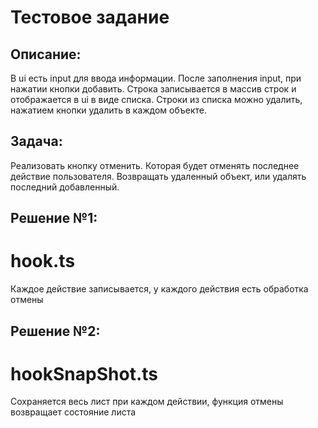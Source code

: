 # Тестовое задание

## Описание:

В ui есть input для ввода информации.
После заполнения input, при нажатии кнопки добавить.
Строка записывается в массив строк и отображается в ui в виде списка.
Строки из списка можно удалить, нажатием кнопки удалить в каждом объекте.

## Задача:

Реализовать кнопку отменить. Которая будет отменять последнее действие пользователя.
Возвращать удаленный объект, или удалять последний добавленный.

## Решение №1:

# hook.ts

Каждое действие записывается, у каждого действия есть обработка отмены

## Решение №2:

# hookSnapShot.ts

Сохраняется весь лист при каждом действии, функция отмены возвращает состояние листа
